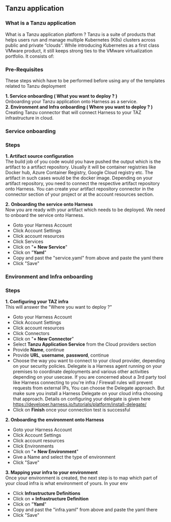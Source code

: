 ## Tanzu application
### What is a Tanzu application 
What is a Tanzu application platform ?
Tanzu is a suite of products that helps users run and manage multiple Kubernetes (K8s) clusters across public and private “clouds”. While introducing Kubernetes as a first class VMware product, it still keeps strong ties to the VMware virtualization portfolio. It consists of:
### Pre-Requisites 
These steps which have to be performed before using any of the templates related to Tanzu deployment  

**1. Service onboarding ( What you want to deploy ? )**   
Onboarding your Tanzu application onto Harness as a service.  
**2. Environment and Infra onboarding ( Where you want to deploy ? )**  
Creating Tanzu connector that will connect Harness to your TAZ infrastructure in cloud. 

### Service onboarding
### Steps
**1. Artifact source configuration**  
The build job of you code would you have pushed the output which is the artifact to a artifact repository. Usually it will be container registries like Docker hub, Azure Container Registry, Google Cloud registry etc. The artifact in such cases would be the docker image. Depending on your artifact repository, you need to connect the respective artifact repository onto Harness. You can create your artifact repository connector in the connector section of your project or at the account resources section.  

**2.** **Onboarding the service onto Harness**  
Now you are ready with your artifact which needs to be deployed. We need to onboard the service onto Harness.
* Goto your Harness Account
* Click Account Settings 
* Click account resources
* Click Services 
* Click on "**+ New Service**"
* Click on "**Yaml**"
* Copy and past the "service.yaml" from above and paste the yaml there
* Click "Save"

### Environment and Infra onboarding
### Steps
**1. Configuring your TAZ infra**  
This will answer the "Where you want to deploy ?" 
* Goto your Harness Account
* Click Account Settings
* Click account resources
* Click Connectors 
*  Click on "**+ New Connector**"
* Select **Tanzu Application Service** from the Cloud providers section
* Provide **Name**, continue 
* Provide **URL**, **username**, **password**, continue
* Choose the way you want to connect to your cloud provider, depending on your security policies. Delegate is a Harness agent running on your premises to coordinate deployments and various other activities depending on your usecase. If you are concerned about a 3rd party tool like Harness connecting to you're infra / Firewall rules will prevent requests from external IPs, You can choose the Delegate approach. But make sure you install a Harness Delegate on your cloud infra choosing that approach. Details on configuring your delegate is given here https://developer.harness.io/tutorials/platform/install-delegate/
* Click on **Finish** once your connection test is successful 

**2. Onboarding the environment onto Harness**
* Goto your Harness Account
* Click Account Settings
* Click account resources
* Click Environments
* Click on "**+ New Environment**"
* Give a Name and select the type of environment
* Click "Save"

**3. Mapping your infra to your environment**  
Once your environment is created, the next step is to map which part of your cloud infra is what environment of yours. 
In your env 
* Click **Infrastructure Definitions**
* Click on **+ Infrastructure Definition**
* Click on "**Yaml**"
* Copy and past the "infra.yaml" from above and paste the yaml there
* Click "Save"



